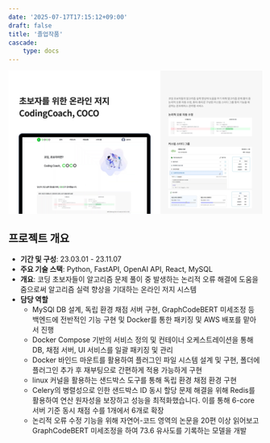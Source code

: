 ```yaml
---
date: '2025-07-17T17:15:12+09:00'
draft: false
title: '졸업작품'
cascade:
    type: docs
---
```


![](졸업작품.jpg)

## 프로젝트 개요
- **기간 및 구성**: 23.03.01 - 23.11.07
- **주요 기술 스택**: Python, FastAPI, OpenAI API, React, MySQL
- **개요**: 코딩 초보자들이 알고리즘 문제 풀이 중 발생하는 논리적 오류 해결에 도움을 줌으로써 알고리즘 실력 향상을 기대하는 온라인 저지 시스템
- **담당 역할**
    - MySQl DB 설계, 독립 환경 채점 서버 구현, GraphCodeBERT 미세조정 등 백엔드에 전반적인 기능 구현 및 Docker를 통한 패키징 및 AWS 배포를 맡아서 진행
    - Docker Compose 기반의 서비스 정의 및 컨테이너 오케스트레이션을 통해 DB, 채점 서버, UI 서비스를 일괄 패키징 및 관리
    - Docker 바인드 마운트를 활용하여 플러그인 파일 시스템 설계 및 구현, 폴더에 플러그인 추가 후 재부팅으로 간편하게 적용 가능하게 구현
    - linux 커널을 활용하는 샌드박스 도구를 통해 독립 환경 채점 환경 구현
    - Celery의 병렬성으로 인한 샌드박스 ID 동시 할당 문제 해결을 위해 Redis를 활용하여 연산 원자성을 보장하고 성능을 최적화했습니다. 이를 통해 6-core 서버 기준 동시 채점 수를 1개에서 6개로 확장
    - 논리적 오류 수정 기능을 위해 자연어-코드 영역의 논문을 20편 이상 읽어보고 GraphCodeBERT 미세조정을 하여 73.6 유사도를 기록하는 모델을 개발